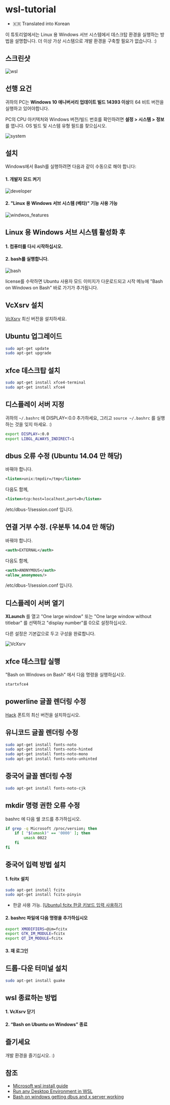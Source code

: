 # wsl-tutorial 

- :kr: Translated into Korean

이 튜토리얼에서는 Linux 용 Windows 서브 시스템에서 데스크탑 환경을 실행하는 방법을 설명합니다. 더 이상 가상 시스템으로 개발 환경을 구축할 필요가 없습니다. :)

## 스크린샷

![wsl](pictures/wsl.png "wsl")

## 선행 요건

귀하의 PC는 **Windows 10 애니버서리 업데이트 빌드 14393 이상**의 64 비트 버전을 실행하고 있어야합니다.

PC의 CPU 아키텍처와 Windows 버전/빌드 번호를 확인하려면 **설정 > 시스템 > 정보**를 엽니다. OS 빌드 및 시스템 유형 필드를 찾으십시오.

![system](pictures/system.png "system")

## 설치

Windows에서 Bash를 실행하려면 다음과 같이 수동으로 해야 합니다:

#### 1. 개발자 모드 켜기

![developer](pictures/developer.png "developer")

#### 2. "Linux 용 Windows 서브 시스템 (베타)" 기능 사용 가능

![windwos_features](pictures/windows_features.png "windows_features")

## Linux 용 Windows 서브 시스템 활성화 후

#### 1. 컴퓨터를 다시 시작하십시오.

#### 2. bash를 실행합니다.

![bash](pictures/bash.png "bash")

license를 수락하면 Ubuntu 사용자 모드 이미지가 다운로드되고 시작 메뉴에 "Bash on Windows on Bash" 바로 가기가 추가됩니다.

## VcXsrv 설치

[VcXsrv](https://sourceforge.net/projects/vcxsrv/) 최신 버전을 설치하세요.

## Ubuntu 업그레이드

```bash
sudo apt-get update
sudo apt-get upgrade
```

## xfce 데스크탑 설치

```bash
sudo apt-get install xfce4-terminal
sudo apt-get install xfce4
```

## 디스플레이 서버 지정

귀하의 `~/.bashrc` 에 DISPLAY=:0.0 추가하세요, 그리고 `source ~/.bashrc` 를 실행하는 것을 잊지 마세요. :)

```bash
export DISPLAY=:0.0
export LIBGL_ALWAYS_INDIRECT=1
```

## dbus 오류 수정 (Ubuntu 14.04 만 해당)

바꿔야 합니다.

```xml
<listen>unix:tmpdir=/tmp</listen>
```

다음도 함께,

```xml
<listen>tcp:host=localhost,port=0</listen>
```

/etc/dbus-1/session.conf 입니다.

## 연결 거부 수정. (우분투 14.04 만 해당)

바꿔야 합니다.

```xml
<auth>EXTERNAL</auth>
```

다음도 함께,

```xml
<auth>ANONYMOUS</auth>
<allow_anonymous/>
```

/etc/dbus-1/session.conf 입니다.

## 디스플레이 서버 열기

**XLaunch** 를 열고 "One large window" 또는 "One large window without titlebar" 를 선택하고 "display number"를 0으로 설정하십시오.

다른 설정은 기본값으로 두고 구성을 완료합니다.

![VcXsrv](pictures/vcxsrv.png "vcxsrv")

## xfce 데스크탑 실행

"Bash on Windows on Bash" 에서 다음 명령을 실행하십시오.

```bash
startxfce4
```

## powerline 글꼴 렌더링 수정

[Hack](https://github.com/source-foundry/Hack#linux) 폰트의 최신 버전을 설치하십시오.

## 유니코드 글꼴 렌더링 수정

```bash
sudo apt-get install fonts-noto
sudo apt-get install fonts-noto-hinted
sudo apt-get install fonts-noto-mono
sudo apt-get install fonts-noto-unhinted
```

## 중국어 글꼴 렌더링 수정

```bash
sudo apt-get install fonts-noto-cjk
```

## mkdir 명령 권한 오류 수정

bashrc 에 다음 쉘 코드를 추가하십시오.

```bash
if grep -q Microsoft /proc/version; then
    if [ "$(umask)" == '0000' ]; then
        umask 0022
    fi
fi
```

## 중국어 입력 방법 설치

#### 1. fcitx 설치

```bash
sudo apt-get install fcitx
sudo apt-get install fcitx-pinyin
```

- 한글 사용 가능. [[Ubuntu] fcitx 한글 키보드 입력 사용하기](https://m.blog.naver.com/opusk/220986268503)

#### 2. bashrc 파일에 다음 명령을 추가하십시오

```bash
export XMODIFIERS=@im=fcitx
export GTK_IM_MODULE=fcitx
export QT_IM_MODULE=fcitx
```

#### 3. 재 로그인

## 드롭-다운 터미널 설치

```bash
sudo apt-get install guake
```

## wsl 종료하는 방법

#### 1. VcXsrv 닫기

#### 2. “Bash on Ubuntu on Windows” 종료

## 즐기세요

개발 환경을 즐기십시오. :)

## 참조

- [Microsoft wsl install guide](https://msdn.microsoft.com/en-us/commandline/wsl/install_guide)
- [Run any Desktop Environment in WSL](https://github.com/Microsoft/BashOnWindows/issues/637)
- [Bash on windows getting dbus and x server working](https://www.reddit.com/r/Windows10/comments/4rsmzp/bash_on_windows_getting_dbus_and_x_server_working/)
